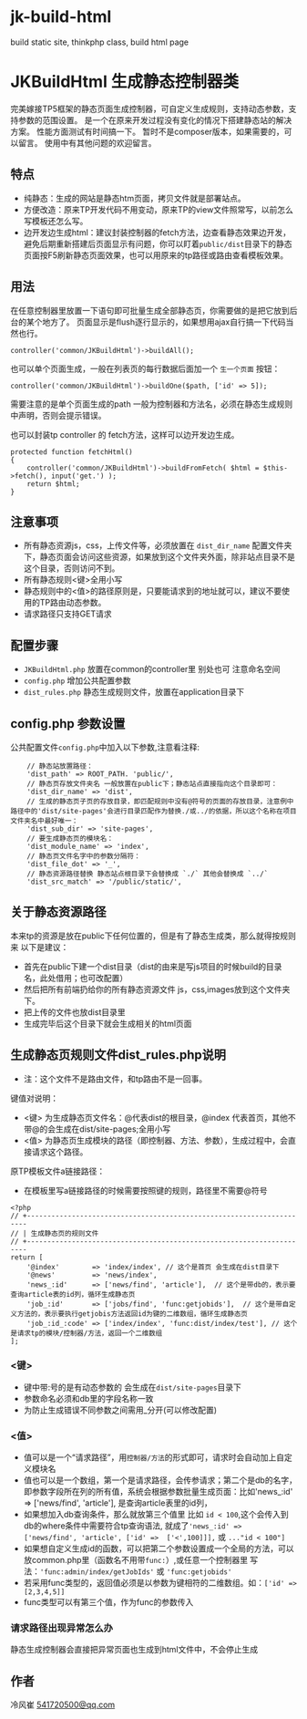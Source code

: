 # jk-build-html
build static site, thinkphp class, build html page


# JKBuildHtml 生成静态控制器类

完美嫁接TP5框架的静态页面生成控制器，可自定义生成规则，支持动态参数，支持参数的范围设置。
是一个在原来开发过程没有变化的情况下搭建静态站的解决方案。
性能方面测试有时间搞一下。
暂时不是composer版本，如果需要的，可以留言。
使用中有其他问题的欢迎留言。

## 特点
* 纯静态：生成的网站是静态htm页面，拷贝文件就是部署站点。
* 方便改造：原来TP开发代码不用变动，原来TP的view文件照常写，以前怎么写模板还怎么写。
* 边开发边生成html：建议封装控制器的fetch方法，边查看静态效果边开发，避免后期重新搭建后页面显示有问题，你可以盯着`public/dist`目录下的静态页面按F5刷新静态页面效果，也可以用原来的tp路径或路由查看模板效果。

## 用法

在任意控制器里放置一下语句即可批量生成全部静态页，你需要做的是把它放到后台的某个地方了。
页面显示是flush逐行显示的，如果想用ajax自行搞一下代码当然也行。
```
controller('common/JKBuildHtml')->buildAll();
```
也可以单个页面生成，一般在列表页的每行数据后面加一个 `生一个页面` 按钮：
```
controller('common/JKBuildHtml')->buildOne($path, ['id' => 5]);
```
需要注意的是单个页面生成的path 一般为控制器和方法名，必须在静态生成规则中声明，否则会提示错误。

也可以封装tp controller 的 fetch方法，这样可以边开发边生成。
```
protected function fetchHtml()
{
    controller('common/JKBuildHtml')->buildFromFetch( $html = $this->fetch(), input('get.') );
    return $html;
}

```

## 注意事项
* 所有静态资源js，css，上传文件等，必须放置在 `dist_dir_name` 配置文件夹下，静态页面会访问这些资源，如果放到这个文件夹外面，除非站点目录不是这个目录，否则访问不到。
* 所有静态规则<键>全用小写
* 静态规则中的<值>的路径原则是，只要能请求到的地址就可以，建议不要使用的TP路由动态参数。
* 请求路径只支持GET请求

## 配置步骤

* `JKBuildHtml.php` 放置在common的controller里 别处也可 注意命名空间
* `config.php` 增加公共配置参数
* `dist_rules.php` 静态生成规则文件，放置在application目录下

## config.php 参数设置

公共配置文件`config.php`中加入以下参数,注意看注释:

```
    // 静态站放置路径：
    'dist_path' => ROOT_PATH. 'public/', 
    // 静态页存放文件夹名 一般放置在public下；静态站点直接指向这个目录即可：
    'dist_dir_name' => 'dist', 
    // 生成的静态页子页的存放目录，即匹配规则中没有@符号的页面的存放目录，注意例中路径中的'dist/site-pages'会进行目录匹配作为替换./或../的依据，所以这个名称在项目文件夹名中最好唯一：
    'dist_sub_dir' => 'site-pages', 
    // 要生成静态页的模块名：
    'dist_module_name' => 'index', 
    // 静态页文件名字中的参数分隔符：
    'dist_file_dot' => '_', 
    // 静态资源路径替换 静态站点根目录下会替换成 `./` 其他会替换成 `../`
    'dist_src_match' => '/public/static/', 
```

## 关于静态资源路径
本来tp的资源是放在public下任何位置的，但是有了静态生成类，那么就得按规则来
以下是建议：
* 首先在public下建一个dist目录（dist的由来是写js项目的时候build的目录名，此处借用；也可改配置）
* 然后把所有前端扔给你的所有静态资源文件 js，css,images放到这个文件夹下。
* 把上传的文件也放dist目录里
* 生成完毕后这个目录下就会生成相关的html页面

## 生成静态页规则文件dist_rules.php说明

 * 注：这个文件不是路由文件，和tp路由不是一回事。
  
键值对说明：
 * <键> 为生成静态页文件名：@代表dist的根目录，@index 代表首页，其他不带@的会生成在dist/site-pages;全用小写
 * <值> 为静态页生成模块的路径（即控制器、方法、参数），生成过程中，会直接请求这个路径。

原TP模板文件a链接路径：
 * 在模板里写a链接路径的时候需要按照键的规则，路径里不需要@符号
 
```
<?php
// +----------------------------------------------------------------------
// | 生成静态页的规则文件
// +----------------------------------------------------------------------
return [
    '@index'        => 'index/index', // 这个是首页 会生成在dist目录下
    '@news'         => 'news/index',
    'news_:id'      => ['news/find', 'article'],  // 这个是带db的，表示要查询article表的id列，循环生成静态页
    'job_:id'       => ['jobs/find', 'func:getjobids'],  // 这个是带自定义方法的，表示要执行getjobis方法返回id为键的二维数组，循环生成静态页
    'job_:id_:code' => ['index/index', 'func:dist/index/test'], // 这个是请求tp的模块/控制器/方法，返回一个二维数组
];
```
### <键>
* 键中带:号的是有动态参数的 会生成在`dist/site-pages`目录下
* 参数命名必须和db里的字段名称一致
* 为防止生成错误不同参数之间需用_分开(可以修改配置)

### <值>
* 值可以是一个“请求路径”，用`控制器/方法`的形式即可，请求时会自动加上自定义模块名
* 值也可以是一个数组，第一个是请求路径，会传参请求；第二个是db的名字，即参数字段所在列的所有值，系统会根据参数批量生成页面：比如'news_:id' => ['news/find', 'article'], 是查询article表里的id列，
* 如果想加入db查询条件，那么就放第三个值里 比如 `id < 100`,这个会传入到db的where条件中需要符合tp查询语法, 就成了`'news_:id' => ['news/find', 'article', ['id' =>  ['<',100]]],` 或  `..."id < 100"]`
* 如果想自定义生成id的函数，可以把第二个参数设置成一个全局的方法，可以放common.php里（函数名不用带`func:`）,或任意一个控制器里 写法：`'func:admin/index/getJobIds'` 或 `'func:getjobids'`
* 若采用func类型的，返回值必须是以参数为键相符的二维数组。如：`['id' => [2,3,4,5]]`
* func类型可以有第三个值，作为func的参数传入

### 请求路径出现异常怎么办

静态生成控制器会直接把异常页面也生成到html文件中，不会停止生成

## 作者
冷风崔 <541720500@qq.com>
